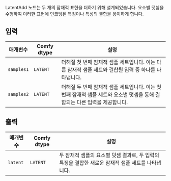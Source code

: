 
LatentAdd 노드는 두 개의 잠재적 표현을 더하기 위해 설계되었습니다. 요소별 덧셈을 수행하여 이러한 표현에 인코딩된 특징이나 특성의 결합을 용이하게 합니다.

## 입력

| 매개변수    | Comfy dtype | 설명 |
|--------------|-------------|-------------|
| `samples1`   | `LATENT`    | 더해질 첫 번째 잠재적 샘플 세트입니다. 이는 다른 잠재적 샘플 세트와 결합될 입력 중 하나를 나타냅니다. |
| `samples2`   | `LATENT`    | 더해질 두 번째 잠재적 샘플 세트입니다. 이는 첫 번째 잠재적 샘플 세트와 요소별 덧셈을 통해 결합되는 다른 입력을 제공합니다. |

## 출력

| 매개변수 | Comfy dtype | 설명 |
|-----------|-------------|-------------|
| `latent`  | `LATENT`    | 두 잠재적 샘플의 요소별 덧셈 결과로, 두 입력의 특징을 결합한 새로운 잠재적 샘플 세트를 나타냅니다. |
